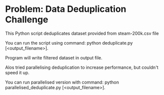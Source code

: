 # Problem: Data Deduplication Challenge

This Python script deduplicates dataset provided from steam-200k.csv file

You can run the script using command: python deduplicate.py [<output_filename>].

Program will write filtered dataset in output file.

Alos tried parallelising deduplication to increase performance, but couldn't speed it up.

You can run parallelised version with command: python parallelised_deduplicate.py  [<output_filename>].
